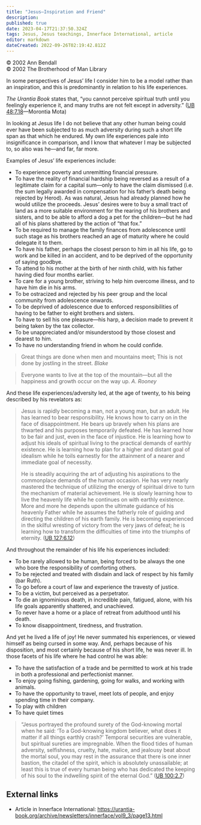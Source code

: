 ```yaml
---
title: "Jesus—Inspiration and Friend"
description: 
published: true
date: 2023-04-17T21:37:50.324Z
tags: Jesus, Jesus teachings, Innerface International, article
editor: markdown
dateCreated: 2022-09-26T02:19:42.812Z
---
```


<p class="v-card v-sheet theme--light grey lighten-3 px-2">© 2002 Ann Bendall<br>© 2002 The Brotherhood of Man Library</p>

In some perspectives of Jesus’ life I consider him to be a model rather than an inspiration, and this is predominantly in relation to his life experiences.

_The Urantia Book_ states that, “you cannot perceive spiritual truth until you feelingly experience it, and many truths are not felt except in adversity.” ([UB 48:7.18](/en/The_Urantia_Book/48#p7_18)—Morontia Mota)

In looking at Jesus life I do not believe that any other human being could ever have been subjected to as much adversity during such a short life span as that which he endured. My own life experiences pale into insignificance in comparison, and I know that whatever I may be subjected to, so also was he—and far, far more.

Examples of Jesus’ life experiences include:


- To experience poverty and unremitting financial pressure.
- To have the reality of financial hardship being reversed as a result of a legitimate claim for a capital sum—only to have the claim dismissed (i.e. the sum legally awarded in compensation for his father’s death being rejected by Herod). As was natural, Jesus had already planned how he would utilize the proceeds. Jesus’ desires were to buy a small tract of land as a more suitable environment for the rearing of his brothers and sisters, and to be able to afford a dog a pet for the children—but he had all of his plans shattered by the action of “that fox.”
- To be required to manage the family finances from adolescence until such stage as his brothers reached an age of maturity where he could delegate it to them.
- To have his father, perhaps the closest person to him in all his life, go to work and be killed in an accident, and to be deprived of the opportunity of saying goodbye.
- To attend to his mother at the birth of her ninth child, with his father having died four months earlier.
- To care for a young brother, striving to help him overcome illness, and to have him die in his arms.
- To be ostracized and rejected by his peer group and the local community from adolescence onwards.
- To be deprived of adolescence due to enforced responsibilities of having to be father to eight brothers and sisters.
- To have to sell his one pleasure—his harp, a decision made to prevent it being taken by the tax collector.
- To be unappreciated and/or misunderstood by those closest and dearest to him.
- To have no understanding friend in whom he could confide.

> Great things are done when men and mountains meet; 
> This is not done by jostling in the street.
> _Blake_

> Everyone wants to live at the top of the mountain—but all the happiness and growth occur on the way up.
> _A. Rooney_

And these life experiences/adversity led, at the age of twenty, to his being described by his revelators as:

> Jesus is rapidly becoming a man, not a young man, but an adult. He has learned to bear responsibility. He knows how to carry on in the face of disappointment. He bears up bravely when his plans are thwarted and his purposes temporarily defeated. He has learned how to be fair and just, even in the face of injustice. He is learning how to adjust his ideals of spiritual living to the practical demands of earthly existence. He is learning how to plan for a higher and distant goal of idealism while he toils earnestly for the attainment of a nearer and immediate goal of necessity.
> 
> He is steadily acquiring the art of adjusting his aspirations to the commonplace demands of the human occasion. He has very nearly mastered the technique of utilizing the energy of spiritual drive to turn the mechanism of material achievement. He is slowly learning how to live the heavenly life while he continues on with earthly existence. More and more he depends upon the ultimate guidance of his heavenly Father while he assumes the fatherly role of guiding and directing the children of his earth family. He is becoming experienced in the skilful wresting of victory from the very jaws of defeat; he is learning how to transform the difficulties of time into the triumphs of eternity. ([UB 127:6.12](/en/The_Urantia_Book/127#p6_12))

And throughout the remainder of his life his experiences included:

- To be rarely allowed to be human, being forced to be always the one who bore the responsibility of comforting others.
- To be rejected and treated with disdain and lack of respect by his family (bar Ruth).
- To go before a court of law and experience the travesty of justice.
- To be a victim, but perceived as a perpetrator.
- To die an ignominious death, in incredible pain, fatigued, alone, with his life goals apparently shattered, and unachieved.
- To never have a home or a place of retreat from adulthood until his death.
- To know disappointment, tiredness, and frustration.

And yet he lived a life of joy! He never summated his experiences, or viewed himself as being cursed in some way. And, perhaps because of his disposition, and most certainly because of his short life, he was never ill. In those facets of his life where he had control he was able:


- To have the satisfaction of a trade and be permitted to work at his trade in both a professional and perfectionist manner.
- To enjoy going fishing, gardening, going for walks, and working with animals.
- To have the opportunity to travel, meet lots of people, and enjoy spending time in their company.
- To play with children
- To have quiet times

> “Jesus portrayed the profound surety of the God-knowing mortal when he said: ‘To a God-knowing kingdom believer, what does it matter if all things earthly crash?’ Temporal securities are vulnerable, but spiritual sureties are impregnable. When the flood tides of human adversity, selfishness, cruelty, hate, malice, and jealousy beat about the mortal soul, you may rest in the assurance that there is one inner bastion, the citadel of the spirit, which is absolutely unassailable; at least this is true of every human being who has dedicated the keeping of his soul to the indwelling spirit of the eternal God.” ([UB 100:2.7](/en/The_Urantia_Book/100#p2_7))

## External links

- Article in Innerface International: https://urantia-book.org/archive/newsletters/innerface/vol9_3/page13.html

